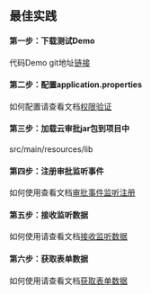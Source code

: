 ## 最佳实践

#### 第一步：下载测试Demo

代码Demo git地址[链接](https://github.com/YYETST/cloud-approve.git)

#### 第二步：配置application.properties

如何配置请查看文档[权限验证](/mybook/cloudapprove/2-/Identity_verify.md)

#### 第三步：加载云审批jar包到项目中

src/main/resources/lib

#### 第四步：注册审批监听事件

如何使用查看文档[审批事件监听注册](/mybook/cloudapprove/3-/createlisten.md)

#### 第五步：接收监听数据

如何使用请查看文档[接收监听数据](/mybook/cloudapprove/4-/receive_approve_data.md)

#### 第六步：获取表单数据

如何使用请查看文档[获取表单数据](/mybook/cloudapprove/5-/billcontent.md)

